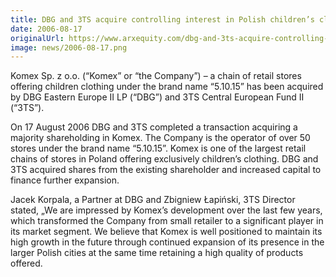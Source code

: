 ```yaml
---
title: DBG and 3TS acquire controlling interest in Polish children’s clothing retailer Komex
date: 2006-08-17
originalUrl: https://www.arxequity.com/dbg-and-3ts-acquire-controlling-interest-in-polish-childrens-clothing-retailer-komex/
image: news/2006-08-17.png
---
```


Komex Sp. z o.o. (“Komex” or “the Company”) – a chain of retail stores offering children clothing under the brand name “5.10.15” has been acquired by DBG Eastern Europe II LP (“DBG”) and 3TS Central European Fund II (“3TS”).

On 17 August 2006 DBG and 3TS completed a transaction acquiring a majority shareholding in Komex. The Company is the operator of over 50 stores under the brand name “5.10.15”. Komex is one of the largest retail chains of stores in Poland offering exclusively children’s clothing. DBG and 3TS acquired shares from the existing shareholder and increased capital to finance further expansion.

Jacek Korpala, a Partner at DBG and Zbigniew Łapiński, 3TS Director stated, „We are impressed by Komex’s development over the last few years, which transformed the Company from small retailer to a significant player in its market segment. We believe that Komex is well positioned to maintain its high growth in the future through continued expansion of its presence in the larger Polish cities at the same time retaining a high quality of products offered.
